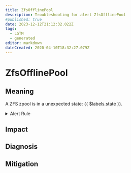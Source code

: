 ```yaml
---
title: ZfsOfflinePool
description: Troubleshooting for alert ZfsOfflinePool
#published: true
date: 2023-12-12T21:12:32.022Z
tags: 
  - LGTM
  - generated
editor: markdown
dateCreated: 2020-04-10T18:32:27.079Z
---
```


# ZfsOfflinePool

## Meaning
[//]: # "Short paragraph that explains what the alert means"
A ZFS zpool is in a unexpected state: {{ $labels.state }}.

<details>
  <summary>Alert Rule</summary>

{{% rule "zfs/node-exporter.yml" "ZfsOfflinePool" %}}

<!-- Rule when generated

```yaml
alert: ZfsOfflinePool
expr: node_zfs_zpool_state{state!="online"} > 0
for: 1m
labels:
    severity: critical
annotations:
    summary: ZFS offline pool (instance {{ $labels.instance }})
    description: |-
        A ZFS zpool is in a unexpected state: {{ $labels.state }}.
          VALUE = {{ $value }}
          LABELS = {{ $labels }}
    runbook: https://github.com/srerun/prometheus-alerts/blob/main/content/runbooks/node-exporter/ZfsOfflinePool.md

```

-->

</details>


## Impact
[//]: # "What could / will happen if the alert is not addressed"



## Diagnosis
[//]: # "Steps to take to identify the cause of the problem"



## Mitigation
[//]: # "The steps necessary to resolve the alert"
